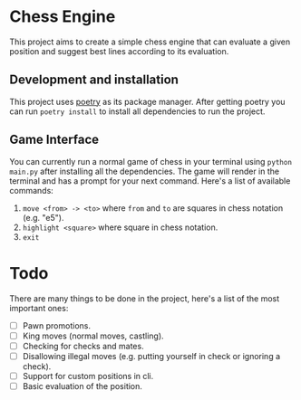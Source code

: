 # Chess Engine

This project aims to create a simple chess engine that can evaluate a given position and suggest best lines according to its evaluation.

## Development and installation

This project uses [poetry](https://python-poetry.org/) as its package manager. After getting poetry you can run `poetry install` to install all dependencies to run the project.

## Game Interface

You can currently run a normal game of chess in your terminal using `python main.py` after installing all the dependencies. The game will render in the terminal and has a prompt for your next command. Here's a list of available commands:

1. `move <from> -> <to>` where `from` and `to` are squares in chess notation (e.g. "e5").
2. `highlight <square>` where square in chess notation.
3. `exit`

# Todo

There are many things to be done in the project, here's a list of the most important ones:

- [ ] Pawn promotions.
- [ ] King moves (normal moves, castling).
- [ ] Checking for checks and mates.
- [ ] Disallowing illegal moves (e.g. putting yourself in check or ignoring a check).
- [ ] Support for custom positions in cli.
- [ ] Basic evaluation of the position.